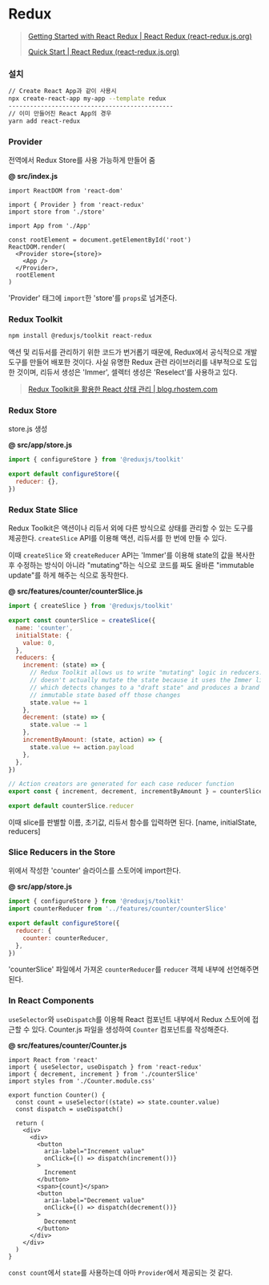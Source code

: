# Redux

> [Getting Started with React Redux | React Redux (react-redux.js.org)](https://react-redux.js.org/introduction/getting-started)
>
> [Quick Start | React Redux (react-redux.js.org)](https://react-redux.js.org/tutorials/quick-start)



### 설치

```bash
// Create React App과 같이 사용시
npx create-react-app my-app --template redux
----------------------------------------------
// 이미 만들어진 React App의 경우
yarn add react-redux
```



### Provider

전역에서 Redux Store를 사용 가능하게 만들어 줌

**@ src/index.js**

```react
import ReactDOM from 'react-dom'

import { Provider } from 'react-redux'
import store from './store'

import App from './App'

const rootElement = document.getElementById('root')
ReactDOM.render(
  <Provider store={store}>
    <App />
  </Provider>,
  rootElement
)
```

'Provider' 태그에 `import`한 'store'를 `props`로 넘겨준다.



### Redux Toolkit

```bash
npm install @reduxjs/toolkit react-redux
```



액션 및 리듀서를 관리하기 위한 코드가 번거롭기 때문에, Redux에서 공식적으로 개발 도구를 만들어 배포한 것이다. 사실 유명한 Redux 관련 라이브러리를 내부적으로 도입한 것이며, 리듀서 생성은 'Immer', 셀렉터 생성은 'Reselect'를 사용하고 있다. 

> [Redux Toolkit을 활용한 React 상태 관리 | blog.rhostem.com](https://blog.rhostem.com/posts/2020-03-04-redux-toolkits)



### Redux Store

store.js 생성

**@ src/app/store.js**

```js
import { configureStore } from '@reduxjs/toolkit'

export default configureStore({
  reducer: {},
})
```



### Redux State Slice

Redux Toolkit은 액션이나 리듀서 외에 다른 방식으로 상태를 관리할 수 있는 도구를 제공한다. `createSlice` API를 이용해 액션, 리듀서를 한 번에 만들 수 있다.

이때 `createSlice` 와 `createReducer` API는 'Immer'를 이용해 state의 값을 복사한 후 수정하는 방식이 아니라 "mutating"하는 식으로 코드를 짜도 올바른 "immutable update"를 하게 해주는 식으로 동작한다.

**@ src/features/counter/counterSlice.js**

```js
import { createSlice } from '@reduxjs/toolkit'

export const counterSlice = createSlice({
  name: 'counter',
  initialState: {
    value: 0,
  },
  reducers: {
    increment: (state) => {
      // Redux Toolkit allows us to write "mutating" logic in reducers. It
      // doesn't actually mutate the state because it uses the Immer library,
      // which detects changes to a "draft state" and produces a brand new
      // immutable state based off those changes
      state.value += 1
    },
    decrement: (state) => {
      state.value -= 1
    },
    incrementByAmount: (state, action) => {
      state.value += action.payload
    },
  },
})

// Action creators are generated for each case reducer function
export const { increment, decrement, incrementByAmount } = counterSlice.actions

export default counterSlice.reducer
```

이때 slice를 판별할 이름, 초기값, 리듀서 함수를 입력하면 된다. [name, initialState, reducers]



### Slice Reducers in the Store

위에서 작성한 'counter' 슬라이스를 스토어에 import한다.

**@ src/app/store.js**

```js
import { configureStore } from '@reduxjs/toolkit'
import counterReducer from '../features/counter/counterSlice'

export default configureStore({
  reducer: {
    counter: counterReducer,
  },
})
```

'counterSlice' 파일에서 가져온 `counterReducer`를 `reducer` 객체 내부에 선언해주면 된다.



### In React Components

`useSelector`와 `useDispatch`를 이용해 React 컴포넌트 내부에서 Redux 스토어에 접근할 수 있다. Counter.js 파일을 생성하여 `Counter` 컴포넌트를 작성해준다.

**@ src/features/counter/Counter.js**

```react
import React from 'react'
import { useSelector, useDispatch } from 'react-redux'
import { decrement, increment } from './counterSlice'
import styles from './Counter.module.css'

export function Counter() {
  const count = useSelector((state) => state.counter.value)
  const dispatch = useDispatch()

  return (
    <div>
      <div>
        <button
          aria-label="Increment value"
          onClick={() => dispatch(increment())}
        >
          Increment
        </button>
        <span>{count}</span>
        <button
          aria-label="Decrement value"
          onClick={() => dispatch(decrement())}
        >
          Decrement
        </button>
      </div>
    </div>
  )
}
```

`const count`에서 `state`를 사용하는데 아마 `Provider`에서 제공되는 것 같다.




